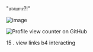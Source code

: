 "𝔲𝔯𝔞𝔲𝔪𝔢?!"

![image](https://github.com/user-attachments/assets/2a4d6d25-9e77-4298-abdd-739667d3c90e)


![Profile view counter on GitHub](https://komarev.com/ghpvc/?username=artexyc)


15 . view links b4 interacting
